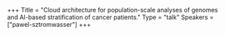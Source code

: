 +++
Title = "Cloud architecture for population-scale analyses of genomes and AI-based stratification of cancer patients."
Type = "talk"
Speakers = ["pawel-sztromwasser"]
+++
